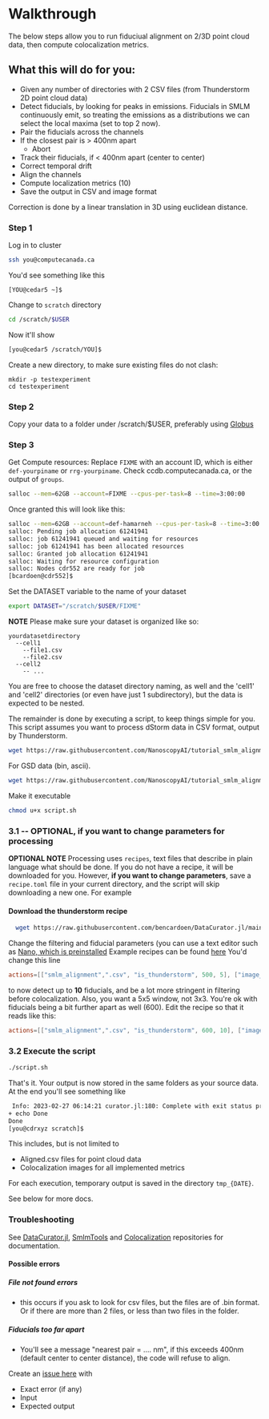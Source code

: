 # Walkthrough
The below steps allow you to run fiduciual alignment on 2/3D point cloud data, then compute colocalization metrics.

## What this will do for you:
- Given any number of directories with 2 CSV files (from Thunderstorm 2D point cloud data)
- Detect fiducials, by looking for peaks in emissions. Fiducials in SMLM continuously emit, so treating the emissions as a distributions we can select the local maxima (set to top 2 now).
- Pair the fiducials across the channels
- If the closest pair is > 400nm apart
  - Abort
- Track their fiducials, if < 400nm apart (center to center)
- Correct temporal drift
- Align the channels
- Compute localization metrics (10)
- Save the output in CSV and image format

Correction is done by a linear translation in 3D using euclidean distance.

### Step 1
Log in to cluster
```bash
ssh you@computecanada.ca
```
You'd see something like this
```
[YOU@cedar5 ~]$
```
Change to `scratch` directory
```bash
cd /scratch/$USER
```
Now it'll show
```bash
[you@cedar5 /scratch/YOU]$
```
Create a new directory, to make sure existing files do not clash:
```
mkdir -p testexperiment
cd testexperiment
```

### Step 2
Copy your data to a folder under /scratch/$USER, preferably using [Globus](https://globus.computecanada.ca/)

### Step 3
Get Compute resources:
Replace `FIXME` with an account ID, which is either `def-yourpiname` or `rrg-yourpiname`. Check ccdb.computecanada.ca, or the output of `groups`.
```bash
salloc --mem=62GB --account=FIXME --cpus-per-task=8 --time=3:00:00
```
Once granted this will look like this:
```bash
salloc --mem=62GB --account=def-hamarneh --cpus-per-task=8 --time=3:00:00
salloc: Pending job allocation 61241941
salloc: job 61241941 queued and waiting for resources
salloc: job 61241941 has been allocated resources
salloc: Granted job allocation 61241941
salloc: Waiting for resource configuration
salloc: Nodes cdr552 are ready for job
[bcardoen@cdr552]$
```
Set the DATASET variable to the name of your dataset
```bash
export DATASET="/scratch/$USER/FIXME"
```

**NOTE** Please make sure your dataset is organized like so:
```
yourdatasetdirectory
  --cell1
    --file1.csv
    --file2.csv
  --cell2
    -- ...
```
You are free to choose the dataset directory naming, as well and the 'cell1' and 'cell2' directories (or even have just 1 subdirectory), but the data is expected to be nested.

The remainder is done by executing a script, to keep things simple for you.
This script assumes you want to process dStorm data in CSV format, output by Thunderstorm.
```bash
wget https://raw.githubusercontent.com/NanoscopyAI/tutorial_smlm_alignment_colocalization/main/script.sh -O script.sh && chmod u+x script.sh
```
For GSD data (bin, ascii).
```bash
wget https://raw.githubusercontent.com/NanoscopyAI/tutorial_smlm_alignment_colocalization/main/script_lydia.sh -O script.sh && chmod u+x script.sh
```
Make it executable
```bash
chmod u+x script.sh
```
### 3.1 -- OPTIONAL, if you want to change parameters for processing
**OPTIONAL NOTE** Processing uses `recipes`, text files that describe in plain language what should be done. 
If you do not have a recipe, it will be downloaded for you. 
However, **if you want to change parameters**, save a `recipe.toml` file in your current directory, and the script will skip downloading a new one.
For example
#### Download the thunderstorm recipe
```bash
  wget https://raw.githubusercontent.com/bencardoen/DataCurator.jl/main/example_recipes/coloc_and_align.toml -O recipe.toml    
```
Change the filtering and fiducial parameters (you can use a text editor such as [Nano, which is preinstalled](https://linuxize.com/post/how-to-use-nano-text-editor/)
Example recipes can be found [here](https://github.com/bencardoen/DataCurator.jl/blob/main/example_recipes/coloc_and_align.toml)
You'd change this line
```toml
actions=[["smlm_alignment",".csv", "is_thunderstorm", 500, 5], ["image_colocalization", 3, "C[1,2].tif", "is_2d_img", "filter", 1]]
```
to now detect up to **10** fiducials, and be a lot more stringent in filtering before colocalization. Also, you want a 5x5 window, not 3x3. You're ok with fiducials being a bit further apart as well (600).
Edit the recipe so that it reads like this:
```toml
actions=[["smlm_alignment",".csv", "is_thunderstorm", 600, 10], ["image_colocalization", 5, "C[1,2].tif", "is_2d_img", "filter", 2]]
```

### 3.2 Execute the script
```bash
./script.sh
```
That's it. Your output is now stored in the same folders as your source data.
At the end you'll see something like
```bash
 Info: 2023-02-27 06:14:21 curator.jl:180: Complete with exit status proceed
+ echo Done
Done
[you@cdrxyz scratch]$ 
```

This includes, but is not limited to
- Aligned.csv files for point cloud data
- Colocalization images for all implemented metrics

For each execution, temporary output is saved in the directory `tmp_{DATE}`.

See below for more docs.

### Troubleshooting
See [DataCurator.jl](https://github.com/NanoscopyAI/DataCurator.jl), [SmlmTools](https://github.com/NanoscopyAI/SmlmTools.jl) and [Colocalization](https://github.com/NanoscopyAI/Colcocalization.jl) repositories for documentation.

#### Possible errors
##### File not found errors
- this occurs if you ask to look for csv files, but the files are of .bin format. Or if there are more than 2 files, or less than two files in the folder.
##### Fiducials too far apart
- You'll see a message "nearest pair = .... nm", if this exceeds 400nm (default center to center distance), the code will refuse to align.

Create an [issue here](https://github.com/NanoscopyAI/tutorial_smlm_alignment_colocalization/issues/new/choose) with
- Exact error (if any)
- Input
- Expected output

